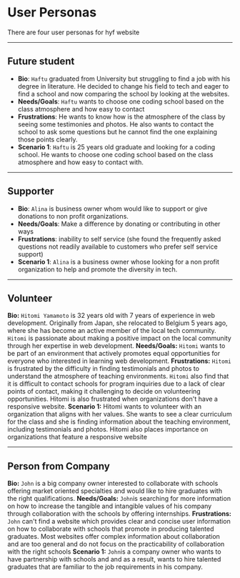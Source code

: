 # User Personas

<!-- some introduction -->

There are four user personas for hyf website

---

<!-- a persona -->

## Future student

- **Bio**: `Haftu` graduated from University but struggling to find a job with
  his degree in literature. He decided to change his field to tech and eager to
  find a school and now comparing the school by looking at the websites.
- **Needs/Goals**: `Haftu` wants to choose one coding school based on the class
  atmosphere and how easy to contact
- **Frustrations**: He wants to know how is the atmosphere of the class by
  seeing some testimonies and photos. He also wants to contact the school to ask
  some questions but he cannot find the one explaining those points clearly.
- **Scenario 1**: `Haftu` is 25 years old graduate and looking for a coding
  school. He wants to choose one coding school based on the class atmosphere and
  how easy to contact with.

---

<!-- more personas ... -->

## Supporter

- **Bio**: `Alina` is business owner whom would like to support or give
  donations to non profit organizations.
- **Needs/Goals**: Make a difference by donating or contributing in other ways
- **Frustrations**: inability to self service (she found the frequently asked
  questions not readily available to customers who prefer self service support)
- **Scenario 1**: `Alina` is a business owner whose looking for a non profit
  organization to help and promote the diversity in tech.

---

<!-- more personas ... -->

## Volunteer

**Bio:** `Hitomi Yamamoto` is 32 years old with 7 years of experience in web
development. Originally from Japan, she relocated to Belgium 5 years ago, where
she has become an active member of the local tech community. `Hitomi` is
passionate about making a positive impact on the local community through her
expertise in web development. **Needs/Goals:** `Hitomi` wants to be part of an
environment that actively promotes equal opportunities for everyone who
interested in learning web development. **Frustrations:** `Hitomi` is frustrated
by the difficulty in finding testimonials and photos to understand the
atmosphere of teaching environments. `Hitomi` also find that it is difficult to
contact schools for program inquiries due to a lack of clear points of contact,
making it challenging to decide on volunteering opportunities. Hitomi is also
frustrated when organizations don't have a responsive website. **Scenario 1:**
Hitomi wants to volunteer with an organization that aligns with her values. She
wants to see a clear curriculum for the class and she is finding information
about the teaching environment, including testimonials and photos. Hitomi also
places importance on organizations that feature a responsive website

---

<!-- more personas ... -->

## Person from Company

**Bio:** `John` is a big company owner interested to collaborate with schools
offering market oriented specialties and would like to hire graduates with the
right qualifications. **Needs/Goals:** `John`is searching for more information
on how to increase the tangible and intangible values of his company through
collaboration with the schools by offering internships. **Frustrations:** `John`
can't find a website which provides clear and concise user information on how to
collaborate with schools that promote in producing talented graduates. Most
websites offer complex information about collaboration and are too general and
do not focus on the practicability of collaboration with the right schools
**Scenario 1:** `John`is a company owner who wants to have partnership with
schools and and as a result, wants to hire talented graduates that are familiar
to the job requirements in his company.
